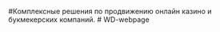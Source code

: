 #Комплексные решения по продвижению онлайн казино и букмекерских компаний.
#   W D - w e b p a g e  
 